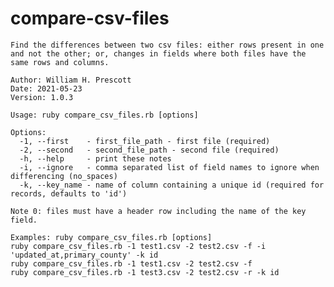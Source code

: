 # compare-csv-files

    Find the differences between two csv files: either rows present in one and not the other; or, changes in fields where both files have the same rows and columns.

    Author: William H. Prescott
    Date: 2021-05-23
    Version: 1.0.3

    Usage: ruby compare_csv_files.rb [options]

    Options:
      -1, --first    - first_file_path - first file (required)
      -2, --second   - second_file_path - second file (required)
      -h, --help     - print these notes
      -i, --ignore   - comma separated list of field names to ignore when differencing (no_spaces)
      -k, --key_name - name of column containing a unique id (required for records, defaults to 'id')

    Note 0: files must have a header row including the name of the key field.

    Examples: ruby compare_csv_files.rb [options]
    ruby compare_csv_files.rb -1 test1.csv -2 test2.csv -f -i 'updated_at,primary_county' -k id
    ruby compare_csv_files.rb -1 test1.csv -2 test2.csv -f
    ruby compare_csv_files.rb -1 test3.csv -2 test2.csv -r -k id
